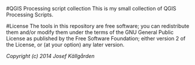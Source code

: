 #QGIS Processing script collection
This is my small collection of QGIS Processing Scripts.

#License
The tools in this repository are free software; you can redistribute them and/or modify them under the terms of the GNU General Public License as published by the Free Software Foundation; either version 2 of the License, or (at your option) any later version. 

_Copyright (c) 2014 Josef Källgården_
